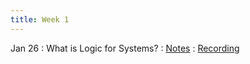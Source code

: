 ```yaml
---
title: Week 1
---
```


Jan 26 : What is Logic for Systems?  : [Notes](https://hackmd.io/@lfs/Hkjemh66Y) : [Recording](https://brown.hosted.panopto.com/Panopto/Pages/Viewer.aspx?id=8b695a3b-cd0b-4651-8415-ae2900f64332)

